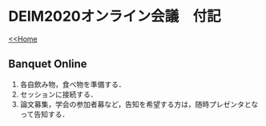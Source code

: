 # DEIM2020オンライン会議　付記

[<<Home](README.md)

## Banquet Online

1. 各自飲み物，食べ物を準備する．
1. セッションに接続する．
1. 論文募集，学会の参加者募など，告知を希望する方は，随時プレゼンタとなって告知する．
